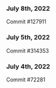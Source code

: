 ### July 8th, 2022

Commit #127911

### July 5th, 2022

Commit #314353


### July 4th, 2022

Commit #72281
